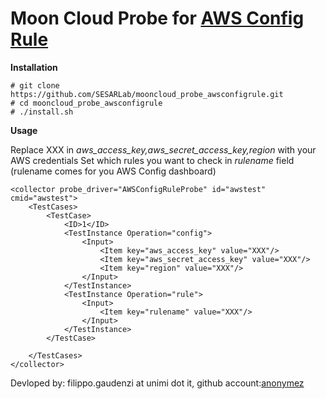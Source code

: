 **Moon Cloud Probe for [AWS Config Rule](https://github.com/awslabs/aws-config-rules)**
====================
**Installation**

    # git clone https://github.com/SESARLab/mooncloud_probe_awsconfigrule.git
    # cd mooncloud_probe_awsconfigrule
    # ./install.sh    

**Usage**

Replace XXX in _aws_access_key,aws_secret_access_key,region_ with your AWS credentials
Set which rules you want to check in _rulename_ field (rulename comes for you AWS Config dashboard)

    <collector probe_driver="AWSConfigRuleProbe" id="awstest" cmid="awstest">
        <TestCases>
            <TestCase>
                <ID>1</ID>
                <TestInstance Operation="config">
                    <Input>
                        <Item key="aws_access_key" value="XXX"/>
                        <Item key="aws_secret_access_key" value="XXX"/>
                        <Item key="region" value="XXX"/>
                    </Input>
                </TestInstance>
                <TestInstance Operation="rule">
                    <Input>
                        <Item key="rulename" value="XXX"/>
                    </Input>
                </TestInstance>
            </TestCase>
    
        </TestCases>
    </collector>



Devloped by: filippo.gaudenzi at unimi dot it, github account:[anonymez](https://github.com/anonymez) 